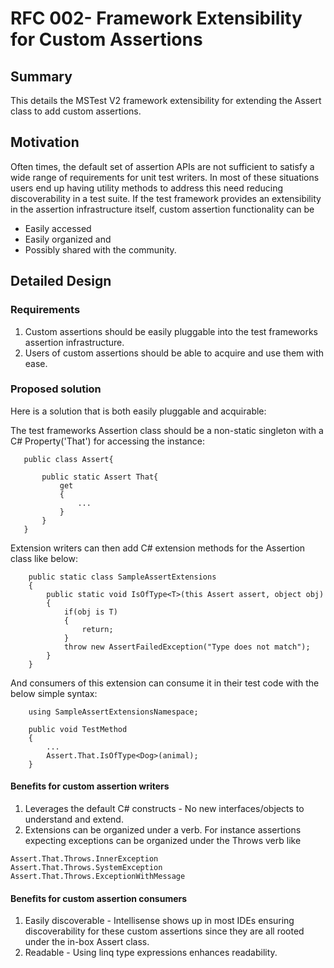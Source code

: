 # RFC 002- Framework Extensibility for Custom Assertions

## Summary
This details the MSTest V2 framework extensibility for extending the Assert class to add custom assertions.  

## Motivation
Often times, the default set of assertion APIs are not sufficient to satisfy a wide range of requirements for unit test writers. In most of these situations users end up having utility methods to address this need reducing discoverability in a test suite. If the test framework provides an extensibility in the assertion infrastructure itself, custom assertion functionality can be 
* Easily accessed
* Easily organized and 
* Possibly shared with the community.

## Detailed Design

### Requirements
1. Custom assertions should be easily pluggable into the test frameworks assertion infrastructure.
2. Users of custom assertions should be able to acquire and use them with ease.

### Proposed solution
 Here is a solution that is both easily pluggable and acquirable:

 The test frameworks Assertion class should be a non-static singleton with a C# Property('That') for accessing the instance:
 ```
    public class Assert{

        public static Assert That{
            get
            {
                ...
            }
        }
    }
 ```

Extension writers can then add C# extension methods for the Assertion class like below:
```
    public static class SampleAssertExtensions
    {
        public static void IsOfType<T>(this Assert assert, object obj)
        {
            if(obj is T)
            {
                return;
            }
            throw new AssertFailedException("Type does not match");
        }
    }
```

And consumers of this extension can consume it in their test code with the below simple syntax:
```
    using SampleAssertExtensionsNamespace;
    
    public void TestMethod
    {
        ...
        Assert.That.IsOfType<Dog>(animal);
    }
```

#### Benefits for custom assertion writers
1. Leverages the default C# constructs - No new interfaces/objects to understand and extend.
2. Extensions can be organized under a verb. For instance assertions expecting exceptions can be organized under the Throws verb like
```
Assert.That.Throws.InnerException
Assert.That.Throws.SystemException
Assert.That.Throws.ExceptionWithMessage
```

#### Benefits for custom assertion consumers
1. Easily discoverable - Intellisense shows up in most IDEs ensuring discoverability for these custom assertions since they are all rooted under the in-box Assert class.
2. Readable - Using linq type expressions enhances readability.